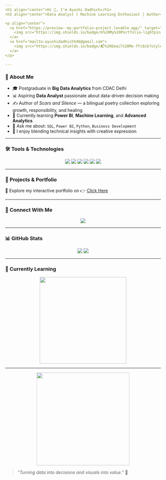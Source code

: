```yaml
---
<h1 align="center">Hi 👋, I'm Ayushi Dadhich</h1>
<h3 align="center">Data Analyst | Machine Learning Enthusiast | Author</h3>

<p align="center">
  <a href="https://preview--my-portfolio-project.lovable.app/" target="_blank">
    <img src="https://img.shields.io/badge/🌐%20My%20Portfolio-lightpink?style=for-the-badge"/>
  </a>
  <a href="mailto:ayushidadhich546@gmail.com">
    <img src="https://img.shields.io/badge/📬%20Email%20Me-ffc0cb?style=for-the-badge"/>
  </a>
</p>

---
```


### 📌 About Me

- 🎓 Postgraduate in **Big Data Analytics** from CDAC Delhi
- 📊 Aspiring **Data Analyst** passionate about data-driven decision making
- ✍️ Author of *Scars and Silence* — a bilingual poetry collection exploring growth, responsibility, and healing
- 🌱 Currently learning **Power BI**, **Machine Learning**, and **Advanced Analytics**
- 💬 Ask me about: `SQL`, `Power BI`, `Python`, `Business Development`
- 🧠 I enjoy blending technical insights with creative expression

---

### 🛠️ Tools & Technologies

<p align="center">
  <img src="https://img.shields.io/badge/Python-ffd1dc?style=for-the-badge&logo=python&logoColor=black"/>
  <img src="https://img.shields.io/badge/MySQL-ffe4e1?style=for-the-badge&logo=mysql&logoColor=black"/>
  <img src="https://img.shields.io/badge/PowerBI-ffc0cb?style=for-the-badge&logo=powerbi&logoColor=black"/>
  <img src="https://img.shields.io/badge/Pandas-ffe4e1?style=for-the-badge&logo=pandas&logoColor=black"/>
  <img src="https://img.shields.io/badge/Scikit--learn-f7cac9?style=for-the-badge&logo=scikit-learn&logoColor=black"/>
  <img src="https://img.shields.io/badge/Linux-f8c8dc?style=for-the-badge&logo=linux&logoColor=black"/>
</p>

---

### 📂 Projects & Portfolio

🔗 Explore my interactive portfolio on 👉 [Click Here](https://preview--my-portfolio-project.lovable.app/)

---

### 🤝 Connect With Me

<p align="center">
  <a href="https://www.linkedin.com/in/ayushidadhich/">
    <img src="https://img.shields.io/badge/LinkedIn-ayushi%20dadhich-f9a1bc?style=for-the-badge&logo=linkedin&logoColor=black"/>
  </a>
</p>

---

### 📊 GitHub Stats

<p align="center">
  <img src="https://github-readme-stats.vercel.app/api?username=ayushi544&show_icons=true&theme=rose_pine&hide_border=true"/>
  <img src="https://github-readme-stats.vercel.app/api/top-langs/?username=ayushi544&layout=compact&theme=rose_pine&hide_border=true"/>
</p>

---

### 🌱 Currently Learning

<p align="center">
  <img src="https://media.giphy.com/media/xT0xeJpnrWC4XWblEk/giphy.gif" width="280"/>
</p>

---

<p align="center">
  <img src="https://media.giphy.com/media/3ohs4BSacFKI7A717y/giphy.gif" width="300"/>
</p>

> *“Turning data into decisions and visuals into value.”* 🌟
